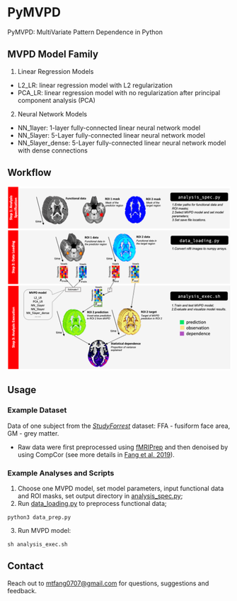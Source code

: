 # PyMVPD

PyMVPD: MultiVariate Pattern Dependence in Python

## MVPD Model Family
1. Linear Regression Models
* L2_LR: linear regression model with L2 regularization
* PCA_LR: linear regression model with no regularization after principal component analysis (PCA)

2. Neural Network Models
* NN_1layer: 1-layer fully-connected linear neural network model
* NN_5layer: 5-Layer fully-connected linear neural network model
* NN_5layer_dense: 5-Layer fully-connected linear neural network model with dense connections

## Workflow
<img src="/PyMVPD_workflow.png" width="750"/>

## Usage
### Example Dataset
Data of one subject from the [_StudyForrest_](http://studyforrest.org) dataset: FFA - fusiform face area, GM - grey matter.

* Raw data were first preprocessed using [fMRIPrep](https://fmriprep.readthedocs.io/en/latest/index.html) and then denoised by using CompCor (see more details in [Fang et al. 2019](https://doi.org/10.31234/osf.io/qbx4m)).

### Example Analyses and Scripts
1. Choose one MVPD model, set model parameters, input functional data and ROI masks, set output directory in [analysis_spec.py](mvpd/analysis_spec.py);
2. Run [data_loading.py](mvpd/data_loading.py) to preprocess functional data;
```
python3 data_prep.py
```
3. Run MVPD model: 
```
sh analysis_exec.sh
```

## Contact
Reach out to mtfang0707@gmail.com for questions, suggestions and feedback.
